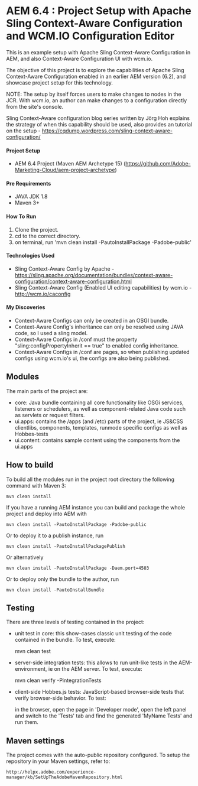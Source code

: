 # AEM 6.4 : Project Setup with Apache Sling Context-Aware Configuration and WCM.IO Configuration Editor

This is an example setup with Apache Sling Context-Aware Configuration in AEM, and also Context-Aware Configuration UI with wcm.io. 

The objective of this project is to explore the capabilities of Apache Sling Context-Aware Configuration enabled in an earlier AEM version (6.2), and showcase project setup for this technology. 

NOTE: The setup by itself forces users to make changes to nodes in the JCR. With wcm.io, an author can make changes to a configuration directly from the site's console. 

Sling Context-Aware configuration blog series written by Jörg Hoh explains the strategy of when this capability should be used, also provides an tutorial on the setup - 
https://cqdump.wordpress.com/sling-context-aware-configuration/ 

#### Project Setup
- AEM 6.4 Project (Maven AEM Archetype 15) (https://github.com/Adobe-Marketing-Cloud/aem-project-archetype)

#### Pre Requirements
- JAVA JDK 1.8
- Maven 3+
  
#### How To Run
1. Clone the project.
2. cd to the correct directory.
3. on terminal, run 'mvn clean install -PautoInstallPackage -Padobe-public'

#### Technologies Used
- Sling Context-Aware Config by Apache - https://sling.apache.org/documentation/bundles/context-aware-configuration/context-aware-configuration.html
- Sling Context-Aware Config (Enabled UI editing capabilities) by wcm.io - http://wcm.io/caconfig 

#### My Discoveries
- Context-Aware Configs can only be created in an OSGI bundle.
- Context-Aware Config's inheritance can only be resolved using JAVA code, so I used a sling model.  
- Context-Aware Configs in /conf must the property "sling:configPropertyInherit == true" to enabled config inheritance.
- Context-Aware Configs in /conf are pages, so when publishing updated configs using wcm.io's ui, the configs are also being published. 

## Modules

The main parts of the project are:

* core: Java bundle containing all core functionality like OSGi services, listeners or schedulers, as well as component-related Java code such as servlets or request filters.
* ui.apps: contains the /apps (and /etc) parts of the project, ie JS&CSS clientlibs, components, templates, runmode specific configs as well as Hobbes-tests
* ui.content: contains sample content using the components from the ui.apps

## How to build

To build all the modules run in the project root directory the following command with Maven 3:

    mvn clean install

If you have a running AEM instance you can build and package the whole project and deploy into AEM with  

    mvn clean install -PautoInstallPackage -Padobe-public
    
Or to deploy it to a publish instance, run

    mvn clean install -PautoInstallPackagePublish
    
Or alternatively

    mvn clean install -PautoInstallPackage -Daem.port=4503

Or to deploy only the bundle to the author, run

    mvn clean install -PautoInstallBundle

## Testing

There are three levels of testing contained in the project:

* unit test in core: this show-cases classic unit testing of the code contained in the bundle. To test, execute:

    mvn clean test

* server-side integration tests: this allows to run unit-like tests in the AEM-environment, ie on the AEM server. To test, execute:

    mvn clean verify -PintegrationTests

* client-side Hobbes.js tests: JavaScript-based browser-side tests that verify browser-side behavior. To test:

    in the browser, open the page in 'Developer mode', open the left panel and switch to the 'Tests' tab and find the generated 'MyName Tests' and run them.


## Maven settings

The project comes with the auto-public repository configured. To setup the repository in your Maven settings, refer to:

    http://helpx.adobe.com/experience-manager/kb/SetUpTheAdobeMavenRepository.html
